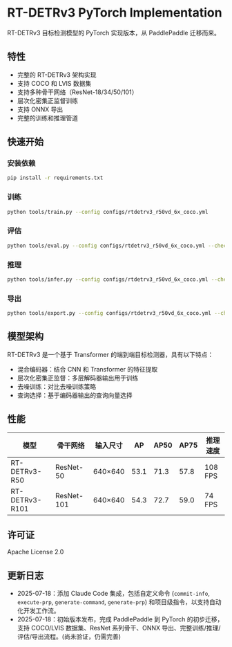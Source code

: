 # RT-DETRv3 PyTorch Implementation

RT-DETRv3 目标检测模型的 PyTorch 实现版本，从 PaddlePaddle 迁移而来。

## 特性

- 完整的 RT-DETRv3 架构实现
- 支持 COCO 和 LVIS 数据集
- 支持多种骨干网络（ResNet-18/34/50/101）
- 层次化密集正监督训练
- 支持 ONNX 导出
- 完整的训练和推理管道

## 快速开始

### 安装依赖

```bash
pip install -r requirements.txt
```

### 训练

```bash
python tools/train.py --config configs/rtdetrv3_r50vd_6x_coco.yml
```

### 评估

```bash
python tools/eval.py --config configs/rtdetrv3_r50vd_6x_coco.yml --checkpoint outputs/rtdetrv3_r50vd_6x_coco/best.pth
```

### 推理

```bash
python tools/infer.py --config configs/rtdetrv3_r50vd_6x_coco.yml --checkpoint outputs/rtdetrv3_r50vd_6x_coco/best.pth --image test_image.jpg
```

### 导出

```bash
python tools/export.py --config configs/rtdetrv3_r50vd_6x_coco.yml --checkpoint outputs/rtdetrv3_r50vd_6x_coco/best.pth --format onnx
```

## 模型架构

RT-DETRv3 是一个基于 Transformer 的端到端目标检测器，具有以下特点：

- 混合编码器：结合 CNN 和 Transformer 的特征提取
- 层次化密集正监督：多层解码器输出用于训练
- 去噪训练：对比去噪训练策略
- 查询选择：基于编码器输出的查询向量选择

## 性能

| 模型 | 骨干网络 | 输入尺寸 | AP | AP50 | AP75 | 推理速度 |
|------|----------|----------|-----|------|------|-----------|
| RT-DETRv3-R50 | ResNet-50 | 640×640 | 53.1 | 71.3 | 57.8 | 108 FPS |
| RT-DETRv3-R101 | ResNet-101 | 640×640 | 54.3 | 72.7 | 59.0 | 74 FPS |

## 许可证

Apache License 2.0

## 更新日志

- 2025-07-18：添加 Claude Code 集成，包括自定义命令 (`commit-info`, `execute-prp`, `generate-command`, `generate-prp`) 和项目级指令，以支持自动化开发工作流。
- 2025-07-18：初始版本发布，完成 PaddlePaddle 到 PyTorch 的初步迁移，支持 COCO/LVIS 数据集、ResNet 系列骨干、ONNX 导出、完整训练/推理/评估/导出流程。(尚未验证，仍需完善)